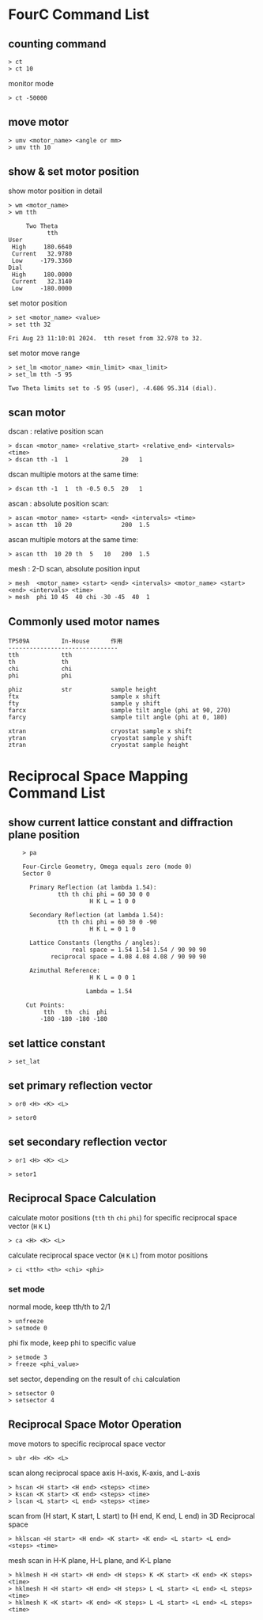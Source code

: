# FourC Command List

## counting command 

    > ct 
    > ct 10

monitor mode 

    > ct -50000

## move motor

    > umv <motor_name> <angle or mm>
    > umv tth 10

## show & set motor position

show motor position in detail

    > wm <motor_name>
    > wm tth

         Two Theta
               tth
    User
     High     180.6640
     Current   32.9780
     Low     -179.3360
    Dial
     High     180.0000
     Current   32.3140
     Low     -180.0000

set motor position

    > set <motor_name> <value>
    > set tth 32

    Fri Aug 23 11:10:01 2024.  tth reset from 32.978 to 32.


set motor move range 

    > set_lm <motor_name> <min_limit> <max_limit>
    > set_lm tth -5 95

    Two Theta limits set to -5 95 (user), -4.686 95.314 (dial).

## scan motor

dscan : relative position scan

    > dscan <motor_name> <relative_start> <relative_end> <intervals> <time>
    > dscan tth -1  1               20   1

dscan multiple motors at the same time:

    > dscan tth -1  1  th -0.5 0.5  20   1

ascan : absolute position scan:

    > ascan <motor_name> <start> <end> <intervals> <time>
    > ascan tth  10 20              200  1.5

ascan multiple motors at the same time:

    > ascan tth  10 20 th  5   10   200  1.5

mesh : 2-D scan, absolute position input 

    > mesh  <motor_name> <start> <end> <intervals> <motor_name> <start> <end> <intervals> <time>
    > mesh  phi 10 45  40 chi -30 -45  40  1  

## Commonly used motor names

    TPS09A         In-House      作用
    -------------------------------
    tth            tth
    th             th
    chi            chi
    phi            phi

    phiz           str           sample height
    ftx                          sample x shift
    fty                          sample y shift
    farcx                        sample tilt angle (phi at 90, 270)
    farcy                        sample tilt angle (phi at 0, 180)

    xtran                        cryostat sample x shift
    ytran                        cryostat sample y shift
    ztran                        cryostat sample height



# Reciprocal Space Mapping Command List

## show current lattice constant and diffraction plane position

```
    > pa

    Four-Circle Geometry, Omega equals zero (mode 0)
    Sector 0
    
      Primary Reflection (at lambda 1.54):
              tth th chi phi = 60 30 0 0
                       H K L = 1 0 0
    
      Secondary Reflection (at lambda 1.54):
              tth th chi phi = 60 30 0 -90
                       H K L = 0 1 0
    
      Lattice Constants (lengths / angles):
                  real space = 1.54 1.54 1.54 / 90 90 90
            reciprocal space = 4.08 4.08 4.08 / 90 90 90
    
      Azimuthal Reference:
                       H K L = 0 0 1
    
                      Lambda = 1.54
    
     Cut Points:
          tth   th  chi  phi
         -180 -180 -180 -180
```

## set lattice constant

    > set_lat 

## set primary reflection vector

    > or0 <H> <K> <L>

    > setor0

## set secondary reflection vector

    > or1 <H> <K> <L>

    > setor1
  
## Reciprocal Space Calculation

calculate motor positions (`tth` `th` `chi` `phi`)
for specific reciprocal space vector (`H` `K` `L`)

    > ca <H> <K> <L>


calculate reciprocal space vector (`H` `K` `L`) from motor positions

    > ci <tth> <th> <chi> <phi>

### set mode

normal mode, keep tth/th to 2/1

    > unfreeze
    > setmode 0

phi fix mode, keep phi to specific value 

    > setmode 3
    > freeze <phi_value>

set sector, depending on the result of `chi` calculation

    > setsector 0
    > setsector 4

## Reciprocal Space Motor Operation

move motors to specific reciprocal space vector

    > ubr <H> <K> <L>

scan along reciprocal space axis H-axis, K-axis, and L-axis

    > hscan <H start> <H end> <steps> <time>
    > kscan <K start> <K end> <steps> <time>
    > lscan <L start> <L end> <steps> <time>

scan from (H start, K start, L start) to (H end, K end, L end) in 3D Reciprocal space

    > hklscan <H start> <H end> <K start> <K end> <L start> <L end> <steps> <time>

mesh scan in H-K plane, H-L plane, and K-L plane

    > hklmesh H <H start> <H end> <H steps> K <K start> <K end> <K steps> <time>
    > hklmesh H <H start> <H end> <H steps> L <L start> <L end> <L steps> <time>
    > hklmesh K <K start> <K end> <K steps> L <L start> <L end> <L steps> <time>

